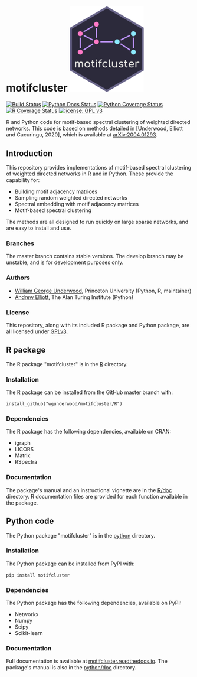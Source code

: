 # motifcluster <img src="https://github.com/WGUNDERWOOD/motifcluster/blob/develop/sticker/hex_sticker.png" alt="alt text" width="200">


[![Build Status](https://travis-ci.com/WGUNDERWOOD/motifcluster.svg?branch=master)](https://travis-ci.com/github/WGUNDERWOOD/motifcluster)
[![Python Docs Status](https://img.shields.io/readthedocs/motifcluster?label=python%20docs)](https://motifcluster.readthedocs.io/en/latest/)
[![Python Coverage Status](https://img.shields.io/coveralls/github/WGUNDERWOOD/motifcluster?label=python%20coverage)](https://coveralls.io/github/WGUNDERWOOD/motifcluster)
[![R Coverage Status](https://img.shields.io/codecov/c/github/wgunderwood/motifcluster?label=R%20coverage)](https://codecov.io/gh/WGUNDERWOOD/motifcluster)
[![license: GPL v3](https://img.shields.io/badge/license-GPLv3-blue.svg)](https://www.gnu.org/licenses/gpl-3.0)


R and Python code for motif-based spectral clustering of weighted directed networks.
This code is based on methods detailed in
[Underwood, Elliott and Cucuringu, 2020],
which is available at
[arXiv:2004.01293](https://arxiv.org/abs/2004.01293).

## Introduction

This repository provides implementations of motif-based spectral clustering
of weighted directed networks in R and in Python.
These provide the capability for:

- Building motif adjacency matrices
- Sampling random weighted directed networks
- Spectral embedding with motif adjacency matrices
- Motif-based spectral clustering

The methods are all designed to run quickly on large sparse networks,
and are easy to install and use.

### Branches

The master branch contains stable versions.
The develop branch may be unstable,
and is for development purposes only.

### Authors

  - [William George Underwood](https://wgunderwood.github.io/),
    Princeton University
    (Python, R, maintainer)
  - [Andrew Elliott](https://www.turing.ac.uk/people/researchers/andrew-elliott),
    The Alan Turing Institute
    (Python)

### License

This repository,
along with its included R package and Python package,
are all licensed under
[GPLv3](http://gplv3.fsf.org/).





## R package

The R package "motifcluster" is in the [R](./R/) directory.

### Installation

The R package can be installed from the GitHub master branch with:

```
install_github("wgunderwood/motifcluster/R")
```

### Dependencies

The R package has the following dependencies, available on CRAN:

- igraph
- LICORS
- Matrix
- RSpectra

### Documentation

The package's manual and an instructional vignette are in the
[R/doc](./R/doc) directory.
R documentation files are provided for each function
available in the package.




## Python code

The Python package "motifcluster" is in the
[python](./python/) directory.

### Installation

The Python package can be installed from PyPI with:

```
pip install motifcluster
```

### Dependencies

The Python package has the following dependencies,
available on PyPI:

- Networkx
- Numpy
- Scipy
- Scikit-learn

### Documentation

Full documentation is available at
[motifcluster.readthedocs.io](https://motifcluster.readthedocs.io/).
The package's manual is also in the
[python/doc](./python/doc/) directory.
